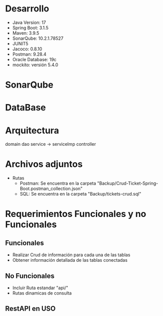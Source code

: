 # Desarrollo
- Java Version: 17
- Spring Boot: 3.1.5
- Maven: 3.9.5
- SonarQube: 10.2.1.78527
- JUNIT5
- Jacoco: 0.8.10
- Postman: 9.28.4
- Oracle Database: 19c
- mockito: versión 5.4.0
# SonarQube

# DataBase

# Arquitectura
domain
dao
service -> serviceImp
controller

# Archivos adjuntos
- Rutas
  - Postman: Se encuentra en la carpeta "Backup/Crud-Ticket-Spring-Boot.postman_collection.json"
  - SQL: Se encuentra en la carpeta "Backup/tickets-crud.sql"
# Requerimientos Funcionales y no Funcionales
## Funcionales
* Realizar Crud de información para cada una de las tablas
* Obtener información detallada de las tablas conectadas
## No Funcionales
* Incluir Ruta estandar "api/"
* Rutas dinamicas de consulta

## RestAPI en USO
